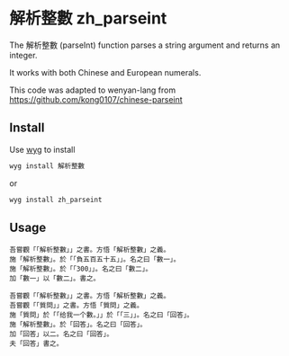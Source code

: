 # 解析整數 zh_parseint

The 解析整數 (parseInt) function parses a string argument and returns an integer.

It works with both Chinese and European numerals.


This code was adapted to wenyan-lang from https://github.com/kong0107/chinese-parseint

## Install

Use [wyg](https://github.com/wenyan-lang/wyg) to install

```bash
wyg install 解析整數
```

or

``` bash
wyg install zh_parseint
```

## Usage

```wy
吾嘗觀「「解析整數」」之書。方悟「解析整數」之義。
施「解析整數」。於「「負五百五十五」」。名之曰「數一」。
施「解析整數」。於「「300」」。名之曰「數二」。
加「數一」以「數二」。書之。
```

```wy
吾嘗觀「「解析整數」」之書。方悟「解析整數」之義。
吾嘗觀「「質問」」之書。方悟「質問」之義。
施「質問」於「「给我一个數。」」於「「三」」。名之曰「回答」。
施「解析整數」。於「回答」。名之曰「回答」。
加「回答」以二。名之曰「回答」。
夫「回答」書之。
```
